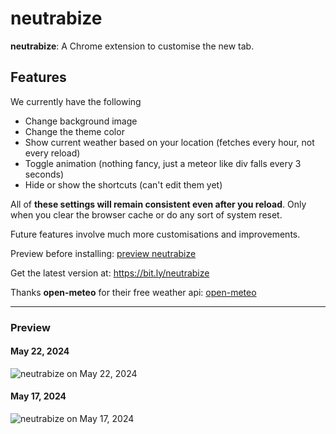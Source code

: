 # neutrabize

**neutrabize**: A Chrome extension to customise the new tab.

## Features

We currently have the following

-   Change background image
-   Change the theme color
-   Show current weather based on your location (fetches every hour, not every reload)
-   Toggle animation (nothing fancy, just a meteor like div falls every 3 seconds)
-   Hide or show the shortcuts (can't edit them yet)

All of **these settings will remain consistent even after you reload**. Only when you clear the browser cache or do any sort of system reset.

Future features involve much more customisations and improvements.

Preview before installing: [preview neutrabize](https://najmiter.github.io/neutrabize/)

Get the latest version at: https://bit.ly/neutrabize

Thanks **open-meteo** for their free weather api:
<a href="https://open-meteo.com/">open-meteo</a>

---

### Preview

#### May 22, 2024

![neutrabize on May 22, 2024](https://lh3.googleusercontent.com/HshImbRCT2-IEx0FGDH135xLiU0_3PLGgndAH5nAqkA2WQ3xqQ9a9VxTnSw7lJisQR0jhdC1PvaAAMcYhnmRYm2s=w1280-h800-rw)

#### May 17, 2024

![neutrabize on May 17, 2024](https://lh3.googleusercontent.com/xwFA33PjI9R3qr-7Epn8lBS177u9oOnHe7FF3KllpxV8kiqN3DQZcJK7242dxKA7-sQY6JM3wsa8BTl4CjwDipruAA=w1280-h800-rw)
